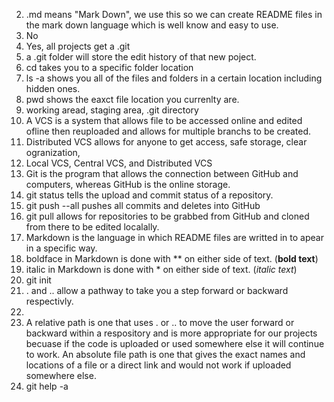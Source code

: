 2. .md means "Mark Down", we use this so we can create README files in the mark down language which is well know and easy to use.  
3. No  
4. Yes, all projects get a .git  
5. a .git folder will store the edit history of that new poject. 
6. cd takes you to a specific folder location
7. ls -a shows you all of the files and folders in a certain location including hidden ones.  
8. pwd shows the eaxct file location you currenlty are.  
9. working aread, staging area, .git directory  
10. A VCS is a system that allows file to be accessed online and edited ofline then reuploaded and allows for multiple branchs to be created.  
11. Distributed VCS allows for anyone to get access, safe storage, clear ogranization, 
12. Local VCS, Central VCS, and Distributed VCS
13. Git is the program that allows the connection between GitHub and computers, whereas GitHub is the online storage.  
14. git status tells the upload and commit status of a repository.  
15. git push --all pushes all commits and deletes into GitHub
16. git pull allows for repositories to be grabbed from GitHub and cloned from there to be edited localally.  
17. Markdown is the language in which README files are writted in to apear in a specific way.  
18. boldface in Markdown is done with ** on either side of text. (**bold text**)  
19. italic in Markdown is done with * on either side of text. (*italic text*)  
20. git init
21. . and .. allow a pathway to take you a step forward or backward respectivly.  
22.   
23. A relative path is one that uses . or .. to move the user forward or backward within a respository and is more appropriate for our projects becuase if the code is uploaded or used somewhere else it will continue to work. An absolute file path is one that gives the exact names and locations of a file or a direct link and would not work if uploaded somewhere else.  
24. git help -a  
